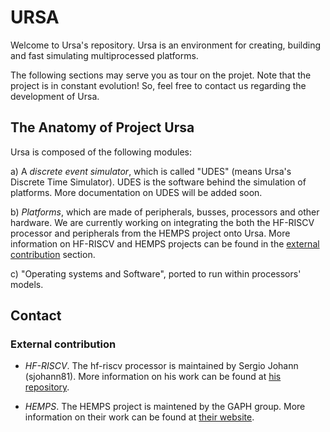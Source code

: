 # URSA

Welcome to Ursa's repository. Ursa is an environment for creating, building and fast simulating multiprocessed platforms. 

The following sections may serve you as tour on the projet. Note that the project is in constant evolution! So, feel free to contact us regarding the development of Ursa.

## The Anatomy of Project Ursa

Ursa is composed of the following modules:

a) A *discrete event simulator*, which is called "UDES" (means Ursa's Discrete Time Simulator). UDES is the software behind the simulation of platforms. More documentation on UDES will be added soon.

b) *Platforms*, which are made of peripherals, busses, processors and other hardware. We are currently working on integrating the both the HF-RISCV processor and peripherals from the HEMPS project onto Ursa. More information on HF-RISCV and HEMPS projects can be found in the [external contribution](#external-contribution) section.

c) "Operating systems and Software", ported to run within processors' models.

## Contact

### External contribution

- *HF-RISCV*. The hf-riscv processor is maintained by Sergio Johann (sjohann81). More information on his work can be found at [his repository](https://github.com/sjohann81/hf-risc).

- *HEMPS*. The HEMPS project is maintened by the GAPH group. More information on their work can be found at [their website](http://www.inf.pucrs.br/hemps/getting_started.html).

